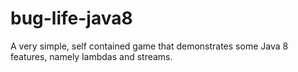 # bug-life-java8
A very simple, self contained  game that demonstrates some Java 8 features,  namely lambdas and streams.
